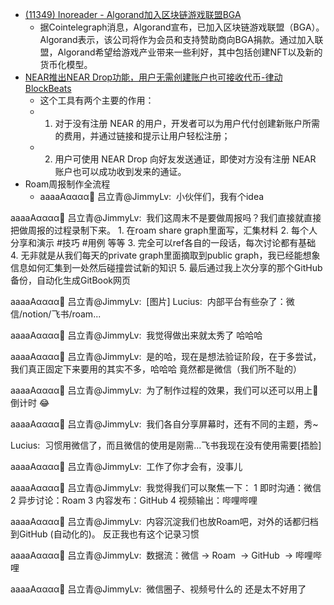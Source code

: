 - [(11349) Inoreader - Algorand加入区块链游戏联盟BGA](https://www.inoreader.com/article/3a9c6e786a2c4f5a-algorandbga)
    - 据Cointelegraph消息，Algorand宣布，已加入区块链游戏联盟（BGA）。Algorand表示，该公司将作为会员和支持赞助商向BGA捐款。通过加入联盟，Algorand希望给游戏产业带来一些利好，其中包括创建NFT以及新的货币化模型。
- [NEAR推出NEAR Drop功能，用户无需创建账户也可接收代币-律动BlockBeats](https://www.theblockbeats.com/news/17692)
    - 这个工具有两个主要的作用：
    - 1. 对于没有注册 NEAR 的用户，开发者可以为用户代付创建新账户所需的费用，并通过链接和提示让用户轻松注册；
    - 2. 用户可使用 NEAR Drop 向好友发送通证，即使对方没有注册 NEAR 账户也可以成功收到发来的通证。
- Roam周报制作全流程
    - aaaaAαααα🐣 吕立青@JimmyLv: 
小伙伴们，我有个idea

aaaaAαααα🐣 吕立青@JimmyLv: 
我们这周末不是要做周报吗？我们直接就直接把做周报的过程录制下来。
1. 在roam share graph里面写，汇集材料
2. 每个人分享和演示 #技巧 #用例 等等
3. 完全可以ref各自的一段话，每次讨论都有基础
4. 无非就是从我们每天的private graph里面摘取到public graph，我已经能想象信息如何汇集到一处然后碰撞尝试新的知识
5. 最后通过我上次分享的那个GitHub备份，自动化生成GitBook网页

aaaaAαααα🐣 吕立青@JimmyLv: 
[图片]
Lucius: 
内部平台有些杂了：微信/notion/飞书/roam...

aaaaAαααα🐣 吕立青@JimmyLv: 
我觉得做出来就太秀了 哈哈哈

aaaaAαααα🐣 吕立青@JimmyLv: 
是的哈，现在是想法验证阶段，在于多尝试，我们真正固定下来要用的其实不多，哈哈哈 竟然都是微信（我们所不耻的）

aaaaAαααα🐣 吕立青@JimmyLv: 
为了制作过程的效果，我们可以还可以用上🍅倒计时 😂

aaaaAαααα🐣 吕立青@JimmyLv: 
我们各自分享屏幕时，还有不同的主题，秀~

Lucius: 
习惯用微信了，而且微信的使用是刚需...飞书我现在没有使用需要[捂脸]

aaaaAαααα🐣 吕立青@JimmyLv: 
工作了你才会有，没事儿

aaaaAαααα🐣 吕立青@JimmyLv: 
我觉得我们可以聚焦一下：
1 即时沟通：微信
2 异步讨论：Roam
3 内容发布：GitHub
4 视频输出：哔哩哔哩

aaaaAαααα🐣 吕立青@JimmyLv: 
内容沉淀我们也放Roam吧，对外的话都归档到GitHub (自动化的)。
反正我也有这个记录习惯

aaaaAαααα🐣 吕立青@JimmyLv: 
数据流：微信 -> Roam  -> GitHub  -> 哔哩哔哩

aaaaAαααα🐣 吕立青@JimmyLv: 
微信圈子、视频号什么的 还是太不好用了


